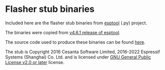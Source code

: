 # Flasher stub binaries

Included here are the flasher stub binaries from [esptool](https://github.com/espressif/esptool) (.py) project.

The binaries were copied from [v4.6.1 release of esptool](https://github.com/espressif/esptool/tree/v4.6.1/esptool/targets/stub_flasher).

The source code used to produce these binaries can be found [here](https://github.com/espressif/esptool/tree/v4.6.1/flasher_stub).

The stub is Copyright 2016 Cesanta Software Limited, 2016-2022 Espressif Systems (Shanghai) Co. Ltd. and is licensed under [GNU General Public License v2.0 or later](https://spdx.org/licenses/GPL-2.0-or-later.html) license.
